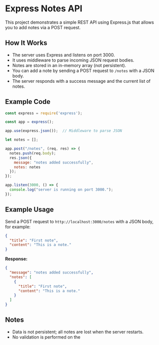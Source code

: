 # Express Notes API

This project demonstrates a simple REST API using Express.js that allows you to add notes via a POST request.

## How It Works

- The server uses Express and listens on port 3000.
- It uses middleware to parse incoming JSON request bodies.
- Notes are stored in an in-memory array (not persistent).
- You can add a note by sending a POST request to `/notes` with a JSON body.
- The server responds with a success message and the current list of notes.

## Example Code

```javascript
const express = require('express');

const app = express();

app.use(express.json());  // Middleware to parse JSON

let notes = [];

app.post("/notes", (req, res) => {
  notes.push(req.body);
  res.json({
    message: "notes added successfully",
    notes: notes
  });
});

app.listen(3000, () => {
  console.log("server is running on port 3000.");
});
```

## Example Usage

Send a POST request to `http://localhost:3000/notes` with a JSON body, for example:

```json
{
  "title": "First note",
  "content": "This is a note."
}
```

**Response:**

```json
{
  "message": "notes added successfully",
  "notes": [
    {
      "title": "First note",
      "content": "This is a note."
    }
  ]
}
```

## Notes

- Data is not persistent; all notes are lost when the server restarts.
- No validation is performed on the